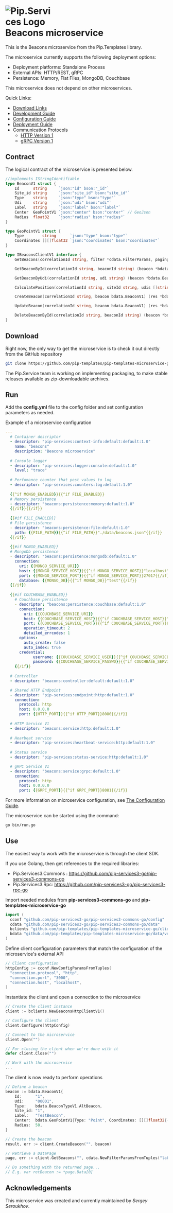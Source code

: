 # <img src="https://github.com/pip-services/pip-services/raw/master/design/Logo.png" alt="Pip.Services Logo" style="max-width:30%"> <br/> Beacons microservice

This is the Beacons microservice from the Pip.Templates library. 

The microservice currently supports the following deployment options:
* Deployment platforms: Standalone Process
* External APIs: HTTP/REST, gRPC
* Persistence: Memory, Flat Files, MongoDB, Couchbase

This microservice does not depend on other microservices.

<a name="links"></a> Quick Links:

* [Download Links](doc/Downloads.md)
* [Development Guide](doc/Development.md)
* [Configuration Guide](doc/Configuration.md)
* [Deployment Guide](doc/Deployment.md)
* Communication Protocols
  - [HTTP Version 1](doc/HttpProtocolV1.md)
  - [gRPC Version 1](doc/GrpcProtocolV1.md)

## Contract

The logical contract of the microservice is presented below. 

```go
//implements IStringIdentifiable
type BeaconV1 struct {
	Id      string     `json:"id" bson:"_id"`
	Site_id string     `json:"site_id" bson:"site_id"`
	Type    string     `json:"type" bson:"type"`
	Udi     string     `json:"udi" bson:"udi"`
	Label   string     `json:"label" bson:"label"`
	Center  GeoPointV1 `json:"center" bson:"center"` // GeoJson
	Radius  float32    `json:"radius" bson:"radius"`
}

type GeoPointV1 struct {
	Type        string      `json:"type" bson:"type"`
	Coordinates [][]float32 `json:"coordinates" bson:"coordinates"`
}

type IBeaconsClientV1 interface {
	GetBeacons(correlationId string, filter *cdata.FilterParams, paging *cdata.PagingParams) (page *bdata.BeaconV1DataPage, err error)

	GetBeaconById(correlationId string, beaconId string) (beacon *bdata.BeaconV1, err error)

	GetBeaconByUdi(correlationId string, udi string) (beacon *bdata.BeaconV1, err error)

	CalculatePosition(correlationId string, siteId string, udis []string) (position *bdata.GeoPointV1, err error)

	CreateBeacon(correlationId string, beacon bdata.BeaconV1) (res *bdata.BeaconV1, err error)

	UpdateBeacon(correlationId string, beacon bdata.BeaconV1) (res *bdata.BeaconV1, err error)

	DeleteBeaconById(correlationId string, beaconId string) (beacon *bdata.BeaconV1, err error)
}
```

## Download

Right now, the only way to get the microservice is to check it out directly from the GitHub repository
```bash
git clone https://github.com/pip-templates/pip-templates-microservice-go.git
```

The Pip.Service team is working on implementing packaging, to make stable releases available as zip-downloadable archives.

## Run

Add the **config.yml** file to the config folder and set configuration parameters as needed.

Example of a microservice configuration
<!-- Todo: needed? -->
```yaml
---
  # Container descriptor
  - descriptor: "pip-services:context-info:default:default:1.0"
    name: "beacons"
    description: "Beacons microservice"
  
  # Console logger
  - descriptor: "pip-services:logger:console:default:1.0"
    level: "trace"
  
  # Perfomance counter that post values to log
  - descriptor: "pip-services:counters:log:default:1.0"
  
  {{^if MONGO_ENABLED}}{{^if FILE_ENABLED}}
  # Memory persistence
  - descriptor: "beacons:persistence:memory:default:1.0"
  {{/if}}{{/if}}
  
  {{#if FILE_ENABLED}}
  # File persistence
  - descriptor: "beacons:persistence:file:default:1.0"
    path: {{FILE_PATH}}{{^if FILE_PATH}}"./data/beacons.json"{{/if}}
  {{/if}}
  
  {{#if MONGO_ENABLED}}
  # MongoDb persistence
  - descriptor: "beacons:persistence:mongodb:default:1.0"
    connection:
      uri: {{MONGO_SERVICE_URI}}
      host: {{MONGO_SERVICE_HOST}}{{^if MONGO_SERVICE_HOST}}"localhost"{{/if}}
      port: {{MONGO_SERVICE_PORT}}{{^if MONGO_SERVICE_PORT}}27017{{/if}}
      database: {{MONGO_DB}}{{^if MONGO_DB}}"test"{{/if}}
  {{/if}}
  
  {{#if COUCHBASE_ENABLED}}
    # Couchbase persistence
    - descriptor: "beacons:persistence:couchbase:default:1.0"
      connection:
        uri: {{COUCHBASE_SERVICE_URI}}
        host: {{COUCHBASE_SERVICE_HOST}}{{^if COUCHBASE_SERVICE_HOST}}"localhost"{{/if}}
        port: {{COUCHBASE_SERVICE_PORT}}{{^if COUCHBASE_SERVICE_PORT}}8091{{/if}}
        operation_timeout: 2
        detailed_errcodes: 1
      options:
        auto_create: false
        auto_index: true
      credential:
            username: {{COUCHBASE_SERVICE_USER}}{{^if COUCHBASE_SERVICE_USER}}"Administrator"{{/if}}
            password: {{COUCHBASE_SERVICE_PASSWD}}{{^if COUCHBASE_SERVICE_PASSWD}}"password"{{/if}}
    {{/if}}
    
  # Controller
  - descriptor: "beacons:controller:default:default:1.0"

  # Shared HTTP Endpoint
  - descriptor: "pip-services:endpoint:http:default:1.0"
    connection:
      protocol: http
      host: 0.0.0.0
      port: {{HTTP_PORT}}{{^if HTTP_PORT}}8080{{/if}}
  
  # HTTP Service V1
  - descriptor: "beacons:service:http:default:1.0"
  
  # Hearbeat service
  - descriptor: "pip-services:heartbeat-service:http:default:1.0"
  
  # Status service
  - descriptor: "pip-services:status-service:http:default:1.0"  

  # gRPC Service V1
  - descriptor: "beacons:service:grpc:default:1.0"
    connection:
      protocol: http
      host: 0.0.0.0
      port: {{GRPC_PORT}}{{^if GRPC_PORT}}8081{{/if}}
```

For more information on microservice configuration, see [The Configuration Guide](Configuration.md).

The microservice can be started using the command:
```bash
go bin/run.go
```

## Use

The easiest way to work with the microservice is through the client SDK. 

If you use Golang, then get references to the required libraries:
- Pip.Services3.Commons : https://github.com/pip-services3-go/pip-services3-commons-go
- Pip.Services3.Rpc: 
https://github.com/pip-services3-go/pip-services3-rpc-go

Import needed modules from **pip-services3-commons-go** and **pip-templates-microservice-go**
```go
import (
  cconf "github.com/pip-services3-go/pip-services3-commons-go/config"
  cdata "github.com/pip-services3-go/pip-services3-commons-go/data"
  bclients "github.com/pip-templates/pip-templates-microservice-go/clients/version1"
  bdata "github.com/pip-templates/pip-templates-microservice-go/data/version1"
)
```

Define client configuration parameters that match the configuration of the microservice's external API
```go
// Client configuration
httpConfig := cconf.NewConfigParamsFromTuples(
  "connection.protocol", "http",
  "connection.port", "3000",
  "connection.host", "localhost",
)
```

<!-- Todo: setReferences (loggers, counters, ConnectionResolver) -->
Instantiate the client and open a connection to the microservice
```go
// Create the client instance
client := bclients.NewBeaconsHttpClientV1()

// Configure the client
client.Configure(httpConfig)

// Connect to the microservice
client.Open("")

// For closing the client when we're done with it
defer client.Close("")

// Work with the microservice
...
```

The client is now ready to perform operations
```go
// Define a beacon
beacon := bdata.BeaconV1{
    Id:      "1",
    Udi:     "00001",
    Type:    bdata.BeaconTypeV1.AltBeacon,
    Site_id: "1",
    Label:   "TestBeacon",
    Center:  bdata.GeoPointV1{Type: "Point", Coordinates: [][]float32{{0.0, 0.0}}},
    Radius:  50,
}

// Create the beacon
result, err := client.CreateBeacon("", beacon)

// Retrieve a DataPage
page, err := client.GetBeacons("", cdata.NewFilterParamsFromTuples("label", "TestBeacon"), cdata.NewPagingParams(0, 10))

// Do something with the returned page...
// E.g. var retBeacon := *page.Data[0]
```

## Acknowledgements

This microservice was created and currently maintained by *Sergey Seroukhov*.
